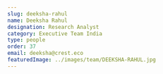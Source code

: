 ```yaml
---
slug: deeksha-rahul
name: Deeksha Rahul
designation: Research Analyst
category: Executive Team India
type: people
order: 37
email: deeksha@crest.eco
featuredImage: ../images/team/DEEKSHA-RAHUL.jpg
---
```


